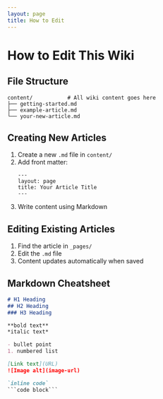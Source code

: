 ```yaml
---
layout: page
title: How to Edit
---
```


# How to Edit This Wiki

## File Structure

```
content/           # All wiki content goes here
├── getting-started.md
├── example-article.md
└── your-new-article.md
```

## Creating New Articles

1. Create a new `.md` file in `content/`
2. Add front matter:
   ```
   ---
   layout: page
   title: Your Article Title
   ---
   ```
3. Write content using Markdown

## Editing Existing Articles

1. Find the article in `_pages/`
2. Edit the `.md` file
3. Content updates automatically when saved

## Markdown Cheatsheet

```markdown
# H1 Heading
## H2 Heading
### H3 Heading

**bold text**
*italic text*

- bullet point
1. numbered list

[Link text](URL)
![Image alt](image-url)

`inline code`
```code block```
```
